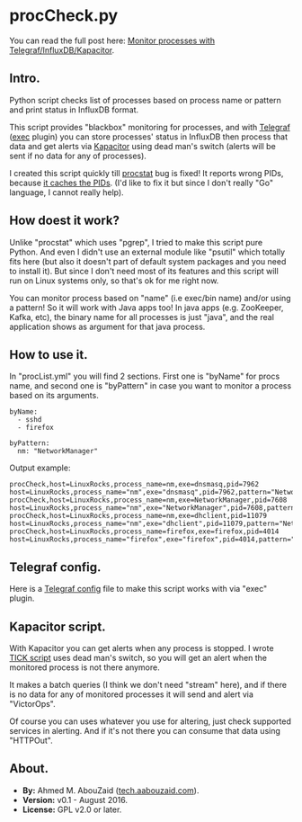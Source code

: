 procCheck.py
============

You can read the full post here: [Monitor processes with Telegraf/InfluxDB/Kapacitor](http://tech.aabouzaid.com/2016/08/monitoring-processes-with-telegraf-influxdb-kapacitor-python.html).

Intro.
------
Python script checks list of processes based on process name or pattern and print status in InfluxDB format.

This script provides "blackbox" monitoring for processes, and with [Telegraf](https://github.com/influxdata/telegraf) ([exec](https://github.com/influxdata/telegraf/tree/master/plugins/inputs/exec) plugin) you can store processes' status in InfluxDB then process that data and get alerts via [Kapacitor](https://github.com/influxdata/kapacitor) using dead man's switch (alerts will be sent if no data for any of processes).

I created this script quickly till [procstat](https://github.com/influxdata/telegraf/tree/master/plugins/inputs/procstat) bug is fixed! It reports wrong PIDs, because [it caches the PIDs](https://github.com/influxdata/telegraf/issues/1636). (I'd like to fix it but since I don't really "Go" language, I cannot really help).


How doest it work?
------------------
Unlike "procstat" which uses "pgrep", I tried to make this script pure Python. And even I didn't use an external module like "psutil" which totally fits here (but also it doesn't part of default system packages and you need to install it). But since I don't need most of its features and this script will run on Linux systems only, so that's ok for me right now.

You can monitor process based on "name" (i.e exec/bin name) and/or using a pattern! So it will work with Java apps too! In java apps (e.g. ZooKeeper, Kafka, etc), the binary name for all processes is just "java", and the real application shows as argument for that java process.


How to use it.
--------------
In "procList.yml" you will find 2 sections. First one is "byName" for procs name, and second one is "byPattern" in case you want to monitor a process based on its arguments.

```
byName:
  - sshd
  - firefox

byPattern:
  nm: "NetworkManager"
```

Output example:

```
procCheck,host=LinuxRocks,process_name=nm,exe=dnsmasq,pid=7962 host=LinuxRocks,process_name="nm",exe="dnsmasq",pid=7962,pattern="NetworkManager"
procCheck,host=LinuxRocks,process_name=nm,exe=NetworkManager,pid=7608 host=LinuxRocks,process_name="nm",exe="NetworkManager",pid=7608,pattern="NetworkManager"
procCheck,host=LinuxRocks,process_name=nm,exe=dhclient,pid=11079 host=LinuxRocks,process_name="nm",exe="dhclient",pid=11079,pattern="NetworkManager"
procCheck,host=LinuxRocks,process_name=firefox,exe=firefox,pid=4014 host=LinuxRocks,process_name="firefox",exe="firefox",pid=4014,pattern=""
```

Telegraf config.
----------------
Here is a [Telegraf config](influxdb/telegraf_proccheck.conf) file to make this script works with via "exec" plugin.


Kapacitor script.
-----------------
With Kapacitor you can get alerts when any process is stopped. I wrote [TICK script](influxdb/kapacitor_proccheck.tick) uses dead man's switch, so you will get an alert when the monitored process is not there anymore.

It makes a batch queries (I think we don't need "stream" here), and if there is no data for any of monitored processes it will send and alert via "VictorOps".

Of course you can uses whatever you use for altering, just check supported services in alerting. And if it's not there you can consume that data using "HTTPOut".

About.
------
* **By:** Ahmed M. AbouZaid ([tech.aabouzaid.com](http://tech.aabouzaid.com/)).
* **Version:** v0.1 - August 2016.
* **License:**  GPL v2.0 or later.
